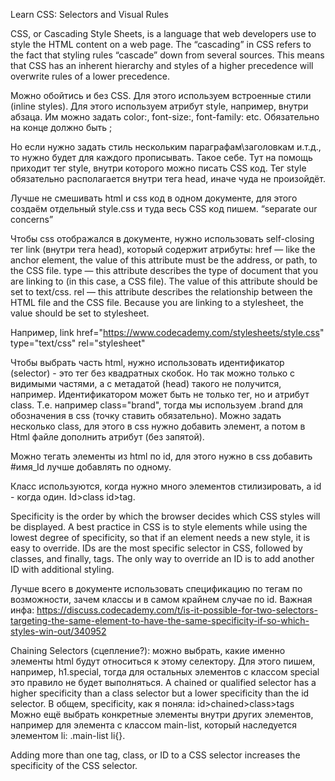 Learn CSS: Selectors and Visual Rules 

CSS, or Cascading Style Sheets, is a language that web developers use to style the HTML content on a web page. The “cascading” in CSS refers to the fact that styling rules “cascade” down from several sources. This means that CSS has an inherent hierarchy and styles of a higher precedence will overwrite rules of a lower precedence. 

Можно обойтись и без CSS. Для этого используем встроенные стили (inline styles). Для этого используем атрибут style, например, внутри абзаца. 
Им можно задать color:, font-size:, font-family: etc. Обязательно на конце должно быть ;

Но если нужно задать стиль нескольким параграфам\заголовкам и.т.д., то нужно будет для каждого прописывать. Такое себе.
Тут на помощь приходит тег style, внутри которого можно писать CSS код. Тег style обязательно располагается внутри тега head, иначе чуда не произойдёт. 

Лучше не смешивать html и css код в одном документе, для этого создаём отдельный style.css и туда весь CSS код пишем.  “separate our concerns”

Чтобы css отображался в документе, нужно использовать self-closing тег link (внутри тега head), который содержит атрибуты:
href — like the anchor element, the value of this attribute must be the address, or path, to the CSS file.
type — this attribute describes the type of document that you are linking to (in this case, a CSS file). The value of this attribute should be set to text/css.
rel — this attribute describes the relationship between the HTML file and the CSS file. Because you are linking to a stylesheet, the value should be set to stylesheet.

Например, link href="https://www.codecademy.com/stylesheets/style.css" type="text/css" rel="stylesheet"

Чтобы выбрать часть html, нужно использовать идентификатор (selector) - это тег без квадратных скобок. Но так можно только с видимыми частями, а с метадатой (head) такого не получится, например. 
Идентификатором может быть не только тег, но и атрибут class. Т.е. например class="brand", тогда мы используем .brand для обозначения в css (точку ставить обязательно). 
Можно задать несколько class, для этого в css нужно добавить элемент, а потом в Html файле дополнить атрибут (без запятой). 

Можно тегать элементы из html по id, для этого нужно в css добавить #имя_Id лучше добавлять по одному. 

Класс используются, когда нужно много элементов стилизировать, а id - когда один. Id>class id>tag. 

Specificity is the order by which the browser decides which CSS styles will be displayed. A best practice in CSS is to style elements while using the lowest degree of specificity, so that if an element needs a new style, it is easy to override. IDs are the most specific selector in CSS, followed by classes, and finally, tags. The only way to override an ID is to add another ID with additional styling. 

Лучше всего в документе использовать спецификацию по тегам по возможности, зачем классы и в самом крайнем случае по id.
Важная инфа: https://discuss.codecademy.com/t/is-it-possible-for-two-selectors-targeting-the-same-element-to-have-the-same-specificity-if-so-which-styles-win-out/340952

Chaining Selectors (сцепление?): можно выбрать, какие именно элементы html будут относиться к этому селектору. Для этого пишем, например, h1.special, тогда для остальных элементов с классом special это правило не будет выполняться. A chained or qualified selector has a higher specificity than a class selector but a lower specificity than the id selector. 
В общем, specificity, как я поняла: id>chained>class>tags
Можно ещё выбрать конкретные элементы внутри других элементов, например для элемента с классом main-list, который наследуется элементом li: .main-list li{}. 

Adding more than one tag, class, or ID to a CSS selector increases the specificity of the CSS selector.

